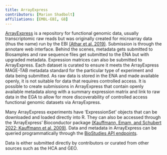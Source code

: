 ```yaml
---
title: ArrayExpress
contributors: [Marion Shadbolt]
affiliations: [EMBL-EBI, GB]
---
```


[ArrayExpress](https://www.ebi.ac.uk/biostudies/arrayexpress) is a repository for functional genomic data, usually transcriptomic raw reads but was originally created for microarray data (thus the name) run by the EBI [(Athar et al. 2019)](https://www.zotero.org/google-docs/?1FFDBw). Submission is through the annotare web interface. Behind the scenes, metadata gets submitted to Biosamples and raw sequence files get submitted to the ENA but with upgraded metadata. Expression matrices can also be submitted to ArrayExpress. Each dataset is curated to ensure it meets the ArrayExpress MAGE-TAB metadata standard for the particular type of experiment and data being submitted. As raw data is stored in the ENA and made available openly, it is not suitable for data that requires controlled access. It is possible to create submissions in ArrayExpress that contain openly available metadata along with a summary expression matrix and link to raw data in the EGA to allow for more discoverability of controlled access functional genomic datasets via ArrayExpress.

Many ArrayExpress experiments have ‘ExpressionSet’ objects that can be downloaded and loaded directly into R. They can also be accessed through the ‘ArrayExpress’ Bioconductor package [(Kauffmann, Emam, and Schubert 2022; Kauffmann et al. 2009)](https://www.zotero.org/google-docs/?kp6xPX). Data and metadata in ArrayExpress can be queried programmatically through the [BioStudies API endpoints](https://www.ebi.ac.uk/biostudies/arrayexpress/help#programmatic).

Data is either submitted directly by contributors or curated from other sources such as the HCA and GEO.